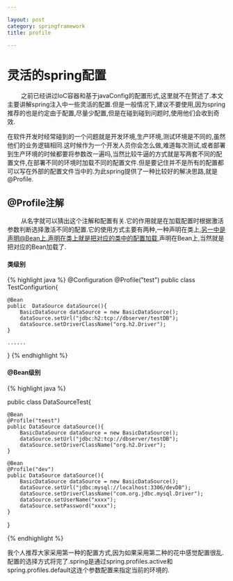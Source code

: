 ```yaml
---

layout: post
category: springframework
title: profile

---
```


# 灵活的spring配置  

&#160;&#160;&#160;&#160;&#160;&#160;&#160;&#160;之前已经讲过IoC容器和基于javaConfig的配置形式,这里就不在赘述了.本文主要讲解spring注入中一些灵活的配置.但是一般情况下,建议不要使用,因为spring推荐的也是约定由于配置,尽量少配置,但是在碰到碰到问题时,使用他们会收到奇效.  

在软件开发时经常碰到的一个问题就是开发环境,生产环境,测试环境是不同的,虽然他们的业务逻辑相同.这时候作为一个开发人员你会怎么做,难道每次测试,或者部署到生产环境的时候都要将参数改一遍吗,当然比较牛逼的方式就是写两套不同的配置文件,在部署不同的环境时加载不同的配置文件.但是要记住并不是所有的配置都可以写在外部的配置文件当中的.为此spring提供了一种比较好的解决思路,就是@Profile.  

## @Profile注解  

&#160;&#160;&#160;&#160;&#160;&#160;&#160;&#160;从名字就可以猜出这个注解和配置有关.它的作用就是在加载配置时根据激活参数判断选择激活不同的配置.它的使用方式主要有两种,一种声明在类上,另一中是声明@Bean上.声明在类上就是把对应的类中的配置加载,声明在Bean上,当然就是把对应的Bean加载了.  

#### 类级别

{% highlight java %}
@Configuration
@Profile("test")
public class TestConfigurtion{

    @Bean
	public  DataSource dataSource(){
	    BasicDataSource dataSource = new BasicDataSource();
		dataSource.setUrl("jdbc:h2:tcp://dbserver/testDB");
		dataSource.setDriverClassName("org.h2.Driver");
	}
	
	......
}
{% endhighlight  %}  

#### @Bean级别  

{% highlight java %}

public class DataSourceTest{

    @Bean
	@Profile("teest")
	public DataSource dataSource(){
	    BasicDataSource dataSource = new BasicDataSource();
		dataSource.setUrl("jdbc:h2:tcp://dbserver/testDB");
		dataSource.setDriverClassName("org.h2.Driver");
	}
	
	@Bean
	@Profile("dev")
	public DataSource dataSource(){
	    BasicDataSource dataSource = new BasicDataSource();
		dataSource.setUrl("jdbc:mysql://localhost:3306/devDB");
		dataSource.setDriverClassName("com.org.jdbc.mysql.Driver");
		dataSource.setUserName("xxxx");
		dataSource.setPassword("xxxx");
	}

}

{% endhighlight %}  

我个人推荐大家采用第一种的配置方式,因为如果采用第二种的花中感觉配置很乱.
配置的选择方式将完了.spring是通过spring.profiles.active和spring.profiles.default这连个参数配置来指定当前的环境的.